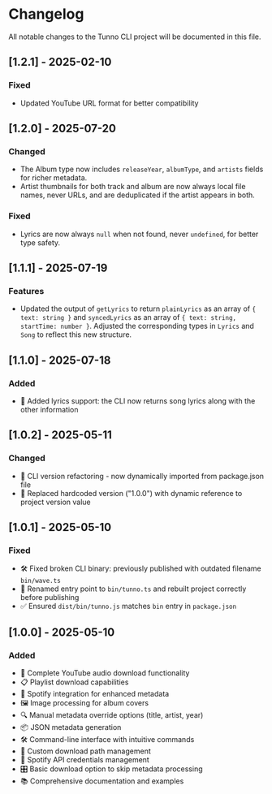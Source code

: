 # Changelog

All notable changes to the Tunno CLI project will be documented in this file.

## [1.2.1] - 2025-02-10

### Fixed

- Updated YouTube URL format for better compatibility

## [1.2.0] - 2025-07-20

### Changed

- The Album type now includes `releaseYear`, `albumType`, and `artists` fields for richer metadata.
- Artist thumbnails for both track and album are now always local file names, never URLs, and are
  deduplicated if the artist appears in both.

### Fixed

- Lyrics are now always `null` when not found, never `undefined`, for better type safety.

## [1.1.1] - 2025-07-19

### Features

- Updated the output of `getLyrics` to return `plainLyrics` as an array of `{ text: string }` and
  `syncedLyrics` as an array of `{ text: string, startTime: number }`. Adjusted the corresponding
  types in `Lyrics` and `Song` to reflect this new structure.

## [1.1.0] - 2025-07-18

### Added

- 🎤 Added lyrics support: the CLI now returns song lyrics along with the other information

## [1.0.2] - 2025-05-11

### Changed

- 🔄 CLI version refactoring - now dynamically imported from package.json file
- 🔢 Replaced hardcoded version ("1.0.0") with dynamic reference to project version value

## [1.0.1] - 2025-05-10

### Fixed

- 🛠️ Fixed broken CLI binary: previously published with outdated filename `bin/wave.ts`
- 🧱 Renamed entry point to `bin/tunno.ts` and rebuilt project correctly before publishing
- ✅ Ensured `dist/bin/tunno.js` matches `bin` entry in `package.json`

## [1.0.0] - 2025-05-10

### Added

- 🎵 Complete YouTube audio download functionality
- 📋 Playlist download capabilities
- 🎵 Spotify integration for enhanced metadata
- 🖼️ Image processing for album covers
- 🔍 Manual metadata override options (title, artist, year)
- 📦 JSON metadata generation
- 🛠️ Command-line interface with intuitive commands
- 📂 Custom download path management
- 🔑 Spotify API credentials management
- 🎛️ Basic download option to skip metadata processing
- 📚 Comprehensive documentation and examples

